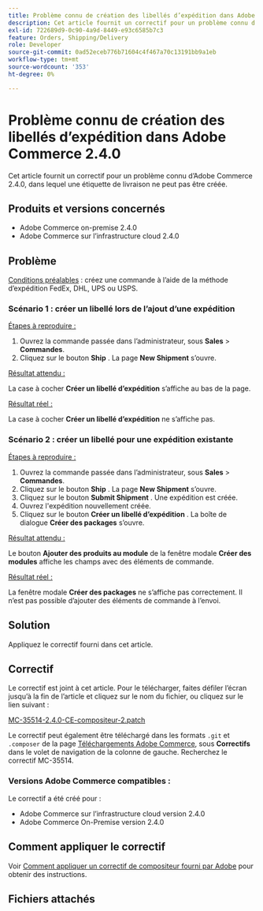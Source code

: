 ```yaml
---
title: Problème connu de création des libellés d’expédition dans Adobe Commerce 2.4.0
description: Cet article fournit un correctif pour un problème connu d’Adobe Commerce 2.4.0, dans lequel une étiquette de livraison ne peut pas être créée.
exl-id: 722689d9-0c90-4a9d-8449-e93c6585b7c3
feature: Orders, Shipping/Delivery
role: Developer
source-git-commit: 0ad52eceb776b71604c4f467a70c13191bb9a1eb
workflow-type: tm+mt
source-wordcount: '353'
ht-degree: 0%

---
```


# Problème connu de création des libellés d’expédition dans Adobe Commerce 2.4.0

Cet article fournit un correctif pour un problème connu d’Adobe Commerce 2.4.0, dans lequel une étiquette de livraison ne peut pas être créée.

## Produits et versions concernés

* Adobe Commerce on-premise 2.4.0
* Adobe Commerce sur l’infrastructure cloud 2.4.0

## Problème

<u>Conditions préalables</u> : créez une commande à l’aide de la méthode d’expédition FedEx, DHL, UPS ou USPS.

### Scénario 1 : créer un libellé lors de l’ajout d’une expédition

<u>Étapes à reproduire :</u>

1. Ouvrez la commande passée dans l’administrateur, sous **Sales** > **Commandes**.
1. Cliquez sur le bouton **Ship** . La page **New Shipment** s’ouvre.

<u>Résultat attendu :</u>

La case à cocher **Créer un libellé d’expédition** s’affiche au bas de la page.

<u>Résultat réel :</u>

La case à cocher **Créer un libellé d’expédition** ne s’affiche pas.

### Scénario 2 : créer un libellé pour une expédition existante

<u>Étapes à reproduire :</u>

1. Ouvrez la commande passée dans l’administrateur, sous **Sales** > **Commandes**.
1. Cliquez sur le bouton **Ship** . La page **New Shipment** s’ouvre.
1. Cliquez sur le bouton **Submit Shipment** . Une expédition est créée.
1. Ouvrez l&#39;expédition nouvellement créée.
1. Cliquez sur le bouton **Créer un libellé d’expédition** . La boîte de dialogue **Créer des packages** s’ouvre.

<u>Résultat attendu :</u>

Le bouton **Ajouter des produits au module** de la fenêtre modale **Créer des modules** affiche les champs avec des éléments de commande.

<u>Résultat réel :</u>

La fenêtre modale **Créer des packages** ne s’affiche pas correctement. Il n’est pas possible d’ajouter des éléments de commande à l’envoi.

## Solution

Appliquez le correctif fourni dans cet article.

## Correctif

Le correctif est joint à cet article. Pour le télécharger, faites défiler l’écran jusqu’à la fin de l’article et cliquez sur le nom du fichier, ou cliquez sur le lien suivant :

[MC-35514-2.4.0-CE-compositeur-2.patch](assets/MC-35514-2.4.0-CE-composer-2.patch.zip)

Le correctif peut également être téléchargé dans les formats `.git` et `.composer` de la page [Téléchargements Adobe Commerce](https://magento.com/tech-resources/download), sous **Correctifs** dans le volet de navigation de la colonne de gauche. Recherchez le correctif MC-35514.

### Versions Adobe Commerce compatibles :

Le correctif a été créé pour :

* Adobe Commerce sur l’infrastructure cloud version 2.4.0
* Adobe Commerce On-Premise version 2.4.0

## Comment appliquer le correctif

Voir [Comment appliquer un correctif de compositeur fourni par Adobe](/help/how-to/general/how-to-apply-a-composer-patch-provided-by-magento.md) pour obtenir des instructions.

## Fichiers attachés
